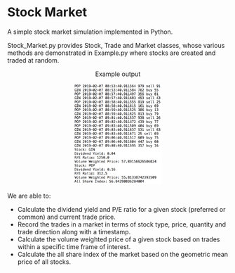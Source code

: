 # Stock Market
A simple stock market simulation implemented in Python. 

Stock_Market.py provides Stock, Trade and Market classes, whose various methods are demonstrated in Example.py where stocks
are created and traded at random.

<p align="center">
Example output</p>
<p align="center">
<img src="https://github.com/scottgilmartin/Stock_Market/blob/master/Images/Screen%20Shot%202019-02-07%20at%2009.09.36.png" alt="alt text" width="40%" height="40%"></p>

We are able to:

* Calculate the dividend yield and P/E ratio for a given stock (preferred or common) and current trade price.
* Record the trades in a market in terms of stock type, price, quantity and trade direction along with a timestamp.
* Calculate the volume weighted price of a given stock based on trades within a specific time frame of interest.
* Calculate the all share index of the market based on the geometric mean price of all stocks. 
